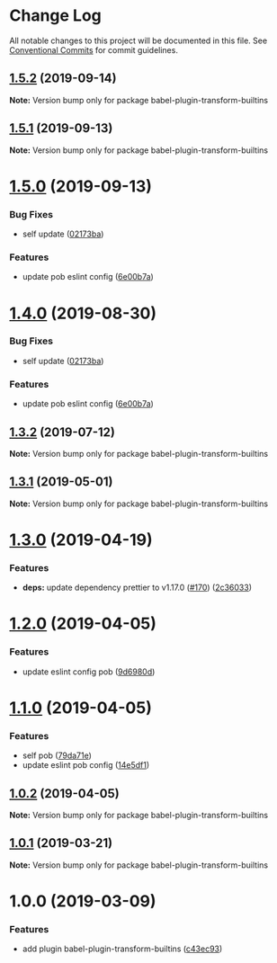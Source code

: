 # Change Log

All notable changes to this project will be documented in this file.
See [Conventional Commits](https://conventionalcommits.org) for commit guidelines.

## [1.5.2](https://github.com/christophehurpeau/pob/compare/babel-plugin-transform-builtins@1.5.1...babel-plugin-transform-builtins@1.5.2) (2019-09-14)

**Note:** Version bump only for package babel-plugin-transform-builtins





## [1.5.1](https://github.com/christophehurpeau/pob/compare/babel-plugin-transform-builtins@1.5.0...babel-plugin-transform-builtins@1.5.1) (2019-09-13)

**Note:** Version bump only for package babel-plugin-transform-builtins





# [1.5.0](https://github.com/christophehurpeau/pob/compare/babel-plugin-transform-builtins@1.3.2...babel-plugin-transform-builtins@1.5.0) (2019-09-13)


### Bug Fixes

* self update ([02173ba](https://github.com/christophehurpeau/pob/commit/02173ba))


### Features

* update pob eslint config ([6e00b7a](https://github.com/christophehurpeau/pob/commit/6e00b7a))





# [1.4.0](https://github.com/christophehurpeau/pob/compare/babel-plugin-transform-builtins@1.3.2...babel-plugin-transform-builtins@1.4.0) (2019-08-30)


### Bug Fixes

* self update ([02173ba](https://github.com/christophehurpeau/pob/commit/02173ba))


### Features

* update pob eslint config ([6e00b7a](https://github.com/christophehurpeau/pob/commit/6e00b7a))





## [1.3.2](https://github.com/christophehurpeau/pob/compare/babel-plugin-transform-builtins@1.3.1...babel-plugin-transform-builtins@1.3.2) (2019-07-12)

**Note:** Version bump only for package babel-plugin-transform-builtins





## [1.3.1](https://github.com/christophehurpeau/pob/compare/babel-plugin-transform-builtins@1.3.0...babel-plugin-transform-builtins@1.3.1) (2019-05-01)

**Note:** Version bump only for package babel-plugin-transform-builtins





# [1.3.0](https://github.com/christophehurpeau/pob/compare/babel-plugin-transform-builtins@1.2.0...babel-plugin-transform-builtins@1.3.0) (2019-04-19)


### Features

* **deps:** update dependency prettier to v1.17.0 ([#170](https://github.com/christophehurpeau/pob/issues/170)) ([2c36033](https://github.com/christophehurpeau/pob/commit/2c36033))





# [1.2.0](https://github.com/christophehurpeau/pob/compare/babel-plugin-transform-builtins@1.1.0...babel-plugin-transform-builtins@1.2.0) (2019-04-05)


### Features

* update eslint config pob ([9d6980d](https://github.com/christophehurpeau/pob/commit/9d6980d))





# [1.1.0](https://github.com/christophehurpeau/pob/compare/babel-plugin-transform-builtins@1.0.2...babel-plugin-transform-builtins@1.1.0) (2019-04-05)


### Features

* self pob ([79da71e](https://github.com/christophehurpeau/pob/commit/79da71e))
* update eslint pob config ([14e5df1](https://github.com/christophehurpeau/pob/commit/14e5df1))





## [1.0.2](https://github.com/christophehurpeau/pob/compare/babel-plugin-transform-builtins@1.0.1...babel-plugin-transform-builtins@1.0.2) (2019-04-05)

**Note:** Version bump only for package babel-plugin-transform-builtins





## [1.0.1](https://github.com/christophehurpeau/pob/compare/babel-plugin-transform-builtins@1.0.0...babel-plugin-transform-builtins@1.0.1) (2019-03-21)

**Note:** Version bump only for package babel-plugin-transform-builtins





# 1.0.0 (2019-03-09)


### Features

* add plugin babel-plugin-transform-builtins ([c43ec93](https://github.com/christophehurpeau/pob/commit/c43ec93))

